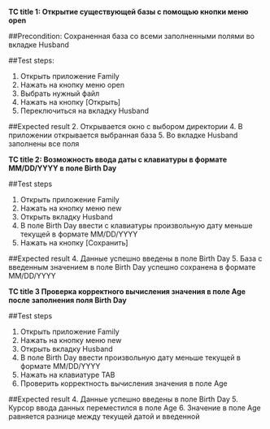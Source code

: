 **TC title 1: Открытие существующей базы с помощью кнопки меню open**

##Precondition: Сохраненная база со всеми заполненными полями во вкладке Husband	

##Test steps:
1. Открыть приложение Family
2. Нажать на кнопку меню open
3. Выбрать нужный файл
4. Нажать на кнопку [Открыть]
5. Переключиться на вкладку Husband	

##Expected result
2. Открывается окно с выбором директории
4. В приложении открывается выбранная база
5. Во вкладке Husband заполнены все поля

**TC title 2: Возможность ввода даты с клавиатуры в формате MM/DD/YYYY в поле Birth Day**	

##Test steps
1. Открыть приложение Family
2. Нажать на кнопку меню new 
3. Открыть вкладку Husband
4. В поле Birth Day ввести с клавиатуры произвольную дату меньше текущей в формате MM/DD/YYYY
5. Нажать на кнопку [Сохранить] 

##Expected result
4. Данные успешно введены в поле Birth Day
5. База с введенным значением в поле Birth Day успешно сохранена в формате MM/DD/YYYY

**TC title 3 Проверка корректного вычисления значения в поле Age после заполнения поля Birth Day**

##Test steps
1. Открыть приложение Family
2. Нажать на кнопку меню new 
3. Открыть вкладку Husband
4. В поле Birth Day ввести произвольную дату меньше текущей в формате MM/DD/YYYY
5. Нажать на клавиатуре TAB 
6. Проверить корректность вычисления значения в поле Age

##Expected result
4. Данные успешно введены в поле Birth Day
5. Курсор ввода данных переместился в поле Age
6. Значение в поле Age равняется разнице между текущей датой и введенной
